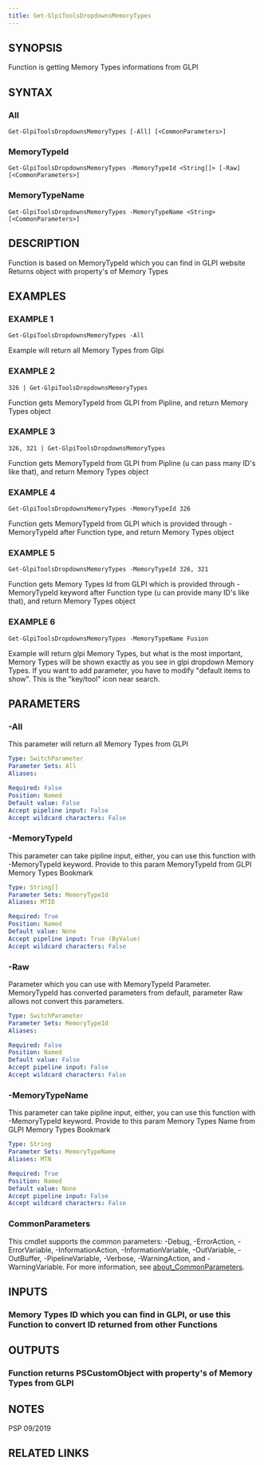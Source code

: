 ```yaml
---
title: Get-GlpiToolsDropdownsMemoryTypes
---
```


## SYNOPSIS
Function is getting Memory Types informations from GLPI

## SYNTAX

### All
```
Get-GlpiToolsDropdownsMemoryTypes [-All] [<CommonParameters>]
```

### MemoryTypeId
```
Get-GlpiToolsDropdownsMemoryTypes -MemoryTypeId <String[]> [-Raw] [<CommonParameters>]
```

### MemoryTypeName
```
Get-GlpiToolsDropdownsMemoryTypes -MemoryTypeName <String> [<CommonParameters>]
```

## DESCRIPTION
Function is based on MemoryTypeId which you can find in GLPI website
Returns object with property's of Memory Types

## EXAMPLES

### EXAMPLE 1
```
Get-GlpiToolsDropdownsMemoryTypes -All
```

Example will return all Memory Types from Glpi

### EXAMPLE 2
```
326 | Get-GlpiToolsDropdownsMemoryTypes
```

Function gets MemoryTypeId from GLPI from Pipline, and return Memory Types object

### EXAMPLE 3
```
326, 321 | Get-GlpiToolsDropdownsMemoryTypes
```

Function gets MemoryTypeId from GLPI from Pipline (u can pass many ID's like that), and return Memory Types object

### EXAMPLE 4
```
Get-GlpiToolsDropdownsMemoryTypes -MemoryTypeId 326
```

Function gets MemoryTypeId from GLPI which is provided through -MemoryTypeId after Function type, and return Memory Types object

### EXAMPLE 5
```
Get-GlpiToolsDropdownsMemoryTypes -MemoryTypeId 326, 321
```

Function gets Memory Types Id from GLPI which is provided through -MemoryTypeId keyword after Function type (u can provide many ID's like that), and return Memory Types object

### EXAMPLE 6
```
Get-GlpiToolsDropdownsMemoryTypes -MemoryTypeName Fusion
```

Example will return glpi Memory Types, but what is the most important, Memory Types will be shown exactly as you see in glpi dropdown Memory Types.
If you want to add parameter, you have to modify "default items to show".
This is the "key/tool" icon near search.

## PARAMETERS

### -All
This parameter will return all Memory Types from GLPI

```yaml
Type: SwitchParameter
Parameter Sets: All
Aliases:

Required: False
Position: Named
Default value: False
Accept pipeline input: False
Accept wildcard characters: False
```

### -MemoryTypeId
This parameter can take pipline input, either, you can use this function with -MemoryTypeId keyword.
Provide to this param MemoryTypeId from GLPI Memory Types Bookmark

```yaml
Type: String[]
Parameter Sets: MemoryTypeId
Aliases: MTID

Required: True
Position: Named
Default value: None
Accept pipeline input: True (ByValue)
Accept wildcard characters: False
```

### -Raw
Parameter which you can use with MemoryTypeId Parameter.
MemoryTypeId has converted parameters from default, parameter Raw allows not convert this parameters.

```yaml
Type: SwitchParameter
Parameter Sets: MemoryTypeId
Aliases:

Required: False
Position: Named
Default value: False
Accept pipeline input: False
Accept wildcard characters: False
```

### -MemoryTypeName
This parameter can take pipline input, either, you can use this function with -MemoryTypeId keyword.
Provide to this param Memory Types Name from GLPI Memory Types Bookmark

```yaml
Type: String
Parameter Sets: MemoryTypeName
Aliases: MTN

Required: True
Position: Named
Default value: None
Accept pipeline input: False
Accept wildcard characters: False
```

### CommonParameters
This cmdlet supports the common parameters: -Debug, -ErrorAction, -ErrorVariable, -InformationAction, -InformationVariable, -OutVariable, -OutBuffer, -PipelineVariable, -Verbose, -WarningAction, and -WarningVariable. For more information, see [about_CommonParameters](http://go.microsoft.com/fwlink/?LinkID=113216).

## INPUTS

### Memory Types ID which you can find in GLPI, or use this Function to convert ID returned from other Functions
## OUTPUTS

### Function returns PSCustomObject with property's of Memory Types from GLPI
## NOTES
PSP 09/2019

## RELATED LINKS
